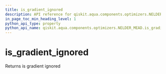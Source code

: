 ```yaml
---
title: is_gradient_ignored
description: API reference for qiskit.aqua.components.optimizers.NELDER_MEAD.is_gradient_ignored
in_page_toc_min_heading_level: 1
python_api_type: property
python_api_name: qiskit.aqua.components.optimizers.NELDER_MEAD.is_gradient_ignored
---
```


# is\_gradient\_ignored

Returns is gradient ignored

